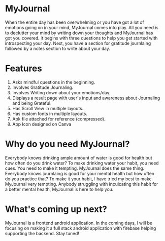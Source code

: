 # MyJournal

When the entire day has been overwhelming or you have got a lot of emotions going on in your mind, MyJournal comes into play. All you need is to declutter your mind by writing down your thoughts and MyJournal has got you covered. It begins with three questions to help you get started with introspecting your day. Next, you have a section for gratitude journlaing followed by a notes section to write about your day. 

# Features

1. Asks mindful questions in the beginning.
2. Involves Gratitude Journaling.
3. Involves Writing down about your emotions/day.
4. Displays a result page with user's input and awareness about Journaling and being Grateful.
5. Has Scroll View in multiple layouts.
6. Has custom fonts in multiple layouts.
7. Apk file attached for reference (compressed).
8. App Icon designed on Canva

# Why do you need MyJournal?

Everybody knows drinking ample amount of water is good for health but how often do you drink water? To make drinking water your habit, you need cues. You need to make it tempting. MyJournal does the same thing. Everybody knows journlaing is good for your mental health but how often do you practice that? To make it your habit, I have tried my best to make MyJournal very tempting. Anybody
struggling with inculcating this habit for a better mental health, MyJournal is here to help you. 


# What's coming up next?

MyJournal is a frontend android application. In the coming days, I will be focusing on making it a full stack android application with firebase helping supporting the backend. Stay tuned! 

